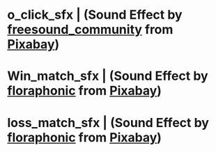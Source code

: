 # o_click_sfx | (Sound Effect by <a href="https://pixabay.com/users/freesound_community-46691455/?utm_source=link-attribution&utm_medium=referral&utm_campaign=music&utm_content=43861">freesound_community</a> from <a href="https://pixabay.com//?utm_source=link-attribution&utm_medium=referral&utm_campaign=music&utm_content=43861">Pixabay</a>)

# Win_match_sfx | (Sound Effect by <a href="https://pixabay.com/users/floraphonic-38928062/?utm_source=link-attribution&utm_medium=referral&utm_campaign=music&utm_content=185128">floraphonic</a> from <a href="https://pixabay.com/sound-effects//?utm_source=link-attribution&utm_medium=referral&utm_campaign=music&utm_content=185128">Pixabay</a>)

# loss_match_sfx | (Sound Effect by <a href="https://pixabay.com/users/floraphonic-38928062/?utm_source=link-attribution&utm_medium=referral&utm_campaign=music&utm_content=207115">floraphonic</a> from <a href="https://pixabay.com/sound-effects//?utm_source=link-attribution&utm_medium=referral&utm_campaign=music&utm_content=207115">Pixabay</a>)